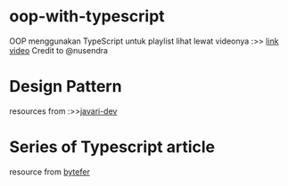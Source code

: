 # oop-with-typescript

OOP menggunakan TypeScript untuk playlist lihat lewat videonya :>> [link video]( https://www.youtube.com/playlist?list=PLnQvfeVegcJZRieebeIp0xj1NeC5L633Y)
Credit to @nusendra 

# Design Pattern
resources from :>>[javari-dev](https://github.com/jafari-dev/oop-expert-with-typescript.git) 

# Series of Typescript article
resource from [bytefer](https://medium.com/frontend-canteen/with-these-articles-you-will-not-be-confused-when-learning-typescript-d96a5c99e229)